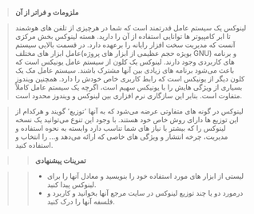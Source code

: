 > **ملزومات و فراتر از آن**

> لینوکس یک سیستم عامل قدرتمند است که شما در هرچیزی از تلفن های هوشمند تا ابر کامپیوتر ها توانایی استفاده از آن را دارید. هسته لینوکس بخش مرکزی آنست که مدیریت سخت افزار رایانه را برعهده دارد. در قسمت بالایی سیستم عامل ابزار های مختلف(بویژه حجم عظیمی از ابزار های پروژه GNU) و برنامه های کاربردی وجود دارند. لینوکس یک کلون از سیستم عامل یونیکس است که باعث می‌شود برنامه های زیادی بین آنها مشترک باشند. سیستم عامل مک یک کلون دیگر از یونیکس است که رابط کاربری خاص خودش را دارد. همچنین ویندوز بسیاری از ویژگی هایش را با یونیکس سهیم است، اگرچه یک سیستم عامل کاملاً متفاوت است. بنابر این سازگاری نرم افزاری بین لینوکس و ویندوز محدود است.

> لینوکس در گونه های متفاوتی عرضه می‌شود که به آنها ٬توزیع٬ گویند و هرکدام از این توزیع ها دارای روش خاص خود هستند. با وجود این تنوع می‌توانید یک نسخه لینوکس را که بیشتر با نیاز های شما تناسب دارد وابسته به نحوه استفاده و مدیریت، چرخه انتشار و ویژگی های خاصی که ارائه می‌دهد و... را انتخاب و استفاده کنید.

>> **تمرینات پیشنهادی**

>> * لیستی از ابزار های مورد استفاده خود را بنویسید و معادل آنها را برای لینوکس پیدا کنید.
>> * درمورد دو یا چند توزیع لینوکس در سایت مرجع آنها بخوانید و کاربرد و فلسفه آنها را درک کنید.
